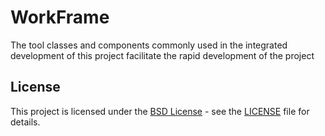 # WorkFrame

The tool classes and components commonly used in the integrated development of this project facilitate the rapid development of the project

## License

This project is licensed under the [BSD License](https://opensource.org/licenses/bsd-license.php) - see the [LICENSE](https://github.com/key762/WorkFrame/blob/main/LICENSE) file for details.
